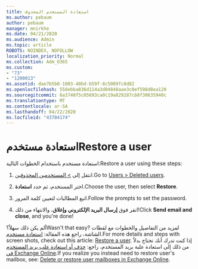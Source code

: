 ```yaml
---
title: استعادة المستخدم المحذوف
ms.author: pebaum
author: pebaum
manager: mnirkhe
ms.date: 04/21/2020
ms.audience: Admin
ms.topic: article
ROBOTS: NOINDEX, NOFOLLOW
localization_priority: Normal
ms.collection: Adm_O365
ms.custom:
- "73"
- "1200013"
ms.assetid: dae7b5b0-1003-40bd-b59f-8c5009fc8d82
ms.openlocfilehash: 558ebba836d114a3d04848aae3c0ef598d8ea120
ms.sourcegitcommit: 6a3748f5c05693ca0c19a829287cb8f30635940c
ms.translationtype: MT
ms.contentlocale: ar-SA
ms.lasthandoff: 04/22/2020
ms.locfileid: "43784174"
---
```

# <a name="restore-a-user"></a><span data-ttu-id="f4727-102">استعادة مستخدم</span><span class="sxs-lookup"><span data-stu-id="f4727-102">Restore a user</span></span>

<span data-ttu-id="f4727-103">استعادة مستخدم باستخدام الخطوات التالية:</span><span class="sxs-lookup"><span data-stu-id="f4727-103">Restore a user using these steps:</span></span>
  
1. <span data-ttu-id="f4727-104">انتقل إلى [ \> المستخدمين المحذوفين](https://admin.microsoft.com/adminportal/home#/deletedusers).</span><span class="sxs-lookup"><span data-stu-id="f4727-104">Go to [Users \> Deleted users](https://admin.microsoft.com/adminportal/home#/deletedusers).</span></span>

2. <span data-ttu-id="f4727-105">اختر المستخدم، ثم حدد **استعادة**.</span><span class="sxs-lookup"><span data-stu-id="f4727-105">Choose the user, then select **Restore**.</span></span>

3. <span data-ttu-id="f4727-106">اتبع المطالبات لتعيين كلمة المرور.</span><span class="sxs-lookup"><span data-stu-id="f4727-106">Follow the prompts to set the password.</span></span>

4. <span data-ttu-id="f4727-107">انقر فوق **إرسال البريد الإلكتروني وإغلاق**، والانتهاء من ذلك!</span><span class="sxs-lookup"><span data-stu-id="f4727-107">Click **Send email and close**, and you're done!</span></span>

<span data-ttu-id="f4727-108">ألم يكن ذلك سهلاً؟</span><span class="sxs-lookup"><span data-stu-id="f4727-108">Wasn't that easy?</span></span> <span data-ttu-id="f4727-109">لمزيد من التفاصيل والخطوات مع لقطات الشاشة، راجع هذه المقالة: [استعادة مستخدم](https://docs.microsoft.com/office365/admin/add-users/restore-user).</span><span class="sxs-lookup"><span data-stu-id="f4727-109">For more details and steps with screen shots, check out this article: [Restore a user](https://docs.microsoft.com/office365/admin/add-users/restore-user).</span></span> <span data-ttu-id="f4727-110">إذا كنت تدرك أنك تحتاج بدلاً من ذلك إلى استعادة علبة بريد المستخدم، راجع: [حذف أو استعادة علب بريد المستخدم في Exchange Online](https://docs.microsoft.com/exchange/recipients-in-exchange-online/delete-or-restore-mailboxes).</span><span class="sxs-lookup"><span data-stu-id="f4727-110">If you realize you instead need to restore user's mailbox, see: [Delete or restore user mailboxes in Exchange Online](https://docs.microsoft.com/exchange/recipients-in-exchange-online/delete-or-restore-mailboxes).</span></span>
